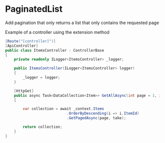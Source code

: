 ﻿# PaginatedList
Add pagination that only returns a list that only contains the requested page

Example of a controller using the extension method

```csharp
[Route("[controller]")]
[ApiController]
public class ItemsController : ControllerBase
{
    private readonly ILogger<ItemsController> _logger;

    public ItemsController(ILogger<ItemsController> logger)
    {
        _logger = logger;
    }

    [HttpGet]
    public async Task<DataCollection<Item>> GetAllAsync(int page = 1, int take = 50)
    {

        var collection = await _context.Items
                            .OrderByDescending(i => i.ItemId)
                            .GetPagedAsync(page, take);

        return collection;
    }
}
```